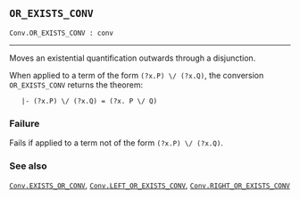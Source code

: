 ## `OR_EXISTS_CONV`

``` hol4
Conv.OR_EXISTS_CONV : conv
```

------------------------------------------------------------------------

Moves an existential quantification outwards through a disjunction.

When applied to a term of the form `(?x.P) \/ (?x.Q)`, the conversion
`OR_EXISTS_CONV` returns the theorem:

``` hol4
   |- (?x.P) \/ (?x.Q) = (?x. P \/ Q)
```

### Failure

Fails if applied to a term not of the form `(?x.P) \/ (?x.Q)`.

### See also

[`Conv.EXISTS_OR_CONV`](#Conv.EXISTS_OR_CONV),
[`Conv.LEFT_OR_EXISTS_CONV`](#Conv.LEFT_OR_EXISTS_CONV),
[`Conv.RIGHT_OR_EXISTS_CONV`](#Conv.RIGHT_OR_EXISTS_CONV)

